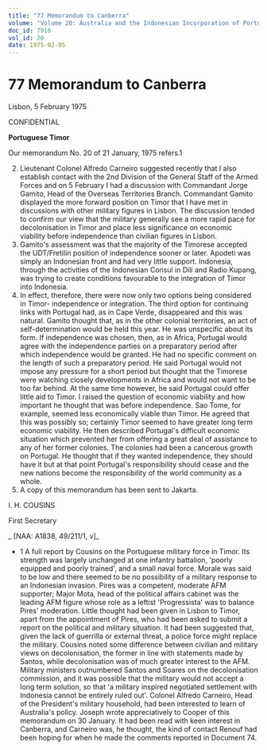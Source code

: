 ```yaml
---
title: "77 Memorandum to Canberra"
volume: "Volume 20: Australia and the Indonesian Incorporation of Portuguese Timor, 1974-1976"
doc_id: 7916
vol_id: 20
date: 1975-02-05
---
```


# 77 Memorandum to Canberra

Lisbon, 5 February 1975

CONFIDENTIAL

**Portuguese Timor**

Our memorandum No. 20 of 21 January, 1975 refers.1

  2. Lieutenant Colonel Alfredo Carneiro suggested recently that I also establish contact with the 2nd Division of the General Staff of the Armed Forces and on 5 February I had a discussion with Commandant Jorge Gamito, Head of the Overseas Territories Branch. Commandant Gamito displayed the more forward position on Timor that I have met in discussions with other military figures in Lisbon. The discussion tended to confirm our view that the military generally see a more rapid pace for decolonisation in Timor and place less significance on economic viability before independence than civilian figures in Lisbon.
  3. Gamito's assessment was that the majority of the Timorese accepted the UDT/Fretilin position of independence sooner or later. Apodeti was simply an Indonesian front and had very little support. Indonesia, through the activities of the Indonesian Consul in Dili and Radio Kupang, was trying to create conditions favourable to the integration of Timor into Indonesia.
  4. In effect, therefore, there were now only two options being considered in Timor- independence or integration. The third option for continuing links with Portugal had, as in Cape Verde, disappeared and this was natural. Gamito thought that, as in the other colonial territories, an act of self-determination would be held this year. He was unspecific about its form. If independence was chosen, then, as in Africa, Portugal would agree with the independence parties on a preparatory period after which independence would be granted. He had no specific comment on the length of such a preparatory period. He said Portugal would not impose any pressure for a short period but thought that the Timorese were watching closely developments in Africa and would not want to be too far behind. At the same time however, he said Portugal could offer little aid to Timor. I raised the question of economic viability and how important he thought that was before independence. Sao Tome, for example, seemed less economically viable than Timor. He agreed that this was possibly so; certainly Timor seemed to have greater long term economic viability. He then described Portugal's difficult economic situation which prevented her from offering a great deal of assistance to any of her former colonies. The colonies had been a cancerous growth on Portugal. He thought that if they wanted independence, they should have it but at that point Portugal's responsibility should cease and the new nations become the responsibility of the world community as a whole.
  5. A copy of this memorandum has been sent to Jakarta.



I. H. COUSINS

First Secretary

_ [NAA: A1838, 49/211/1, v]_

  * 1 A full report by Cousins on the Portuguese military force in Timor. Its strength was largely unchanged at one infantry battalion, 'poorly equipped and poorly trained', and a small naval force. Morale was said to be low and there seemed to be no possibility of a military response to an Indonesian invasion. Pires was a competent, moderate AFM supporter; Major Mota, head of the political affairs cabinet was the leading AFM figure whose role as a leftist 'Progressista' was to balance Pires' moderation. Little thought had been given in Lisbon to Timor, apart from the appointment of Pires, who had been asked to submit a report on the political and military situation. It had been suggested that, given the lack of guerrilla or external threat, a police force might replace the military. Cousins noted some difference between civilian and military views on decolonisation, the former in line with statements made by Santos, while decolonisation was of much greater interest to the AFM. Military ministers outnumbered Santos and Soares on the decolonisation commission, and it was possible that the military would not accept a long term solution, so that 'a military inspired negotiated settlement with Indonesia cannot be entirely ruled out'. Colonel Alfredo Carneiro, Head of the President's military household, had been interested to learn of Australia's policy. Joseph wrote appreciatively to Cooper of this memorandum on 30 January. It had been read with keen interest in Canberra, and Carneiro was, he thought, the kind of contact Renouf had been hoping for when he made the comments reported in Document 74.


